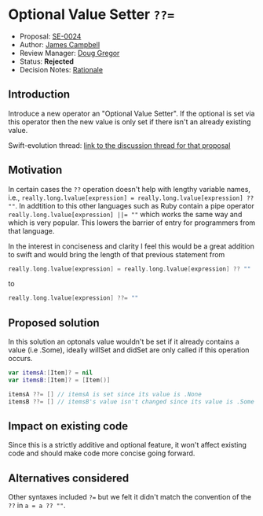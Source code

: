 # Optional Value Setter `??=`

* Proposal: [SE-0024](0024-optional-value-setter.md)
* Author: [James Campbell](https://github.com/jcampbell05)
* Review Manager: [Doug Gregor](https://github.com/DougGregor)
* Status: **Rejected**
* Decision Notes: [Rationale](https://lists.swift.org/pipermail/swift-evolution-announce/2016-February/000043.html)

## Introduction

Introduce a new operator an "Optional Value Setter". If the optional is set via this operator then the new value is 
only set if there isn't an already existing value.

Swift-evolution thread: [link to the discussion thread for that proposal](https://lists.swift.org/pipermail/swift-evolution/Week-of-Mon-20151214/002624.html)

## Motivation

In certain cases the `??` operation doesn't help with lengthy variable names, i.e., `really.long.lvalue[expression] = really.long.lvalue[expression] ?? ""`. In addtition to this other languages such as Ruby contain a pipe operator `really.long.lvalue[expression] ||= ""` which works the same way and which is very popular. This lowers the barrier of entry for programmers from that language.

In the interest in conciseness and clarity I feel this would be a great addition to swift and would bring the length of that previous statement from

```swift
really.long.lvalue[expression] = really.long.lvalue[expression] ?? ""
```

to

```swift
really.long.lvalue[expression] ??= ""
```

## Proposed solution

In this solution an optonals value wouldn't be set if it already contains a value (i.e .Some), ideally willSet and didSet are only called if this operation occurs.

```swift
var itemsA:[Item]? = nil
var itemsB:[Item]? = [Item()]

itemsA ??= [] // itemsA is set since its value is .None
itemsB ??= [] // itemsB's value isn't changed since its value is .Some
```

## Impact on existing code

Since this is a strictly additive and optional feature, it won't affect existing code and should make code more concise going forward.

## Alternatives considered

Other syntaxes included `?=` but we felt it didn't match the convention of the `??` in `a = a ?? ""`.

